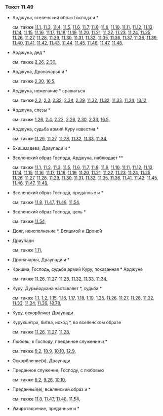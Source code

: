 ### Текст 11.49
	
- Арджуна, вселенский образ Господа и *

	см. также  [11.1](../11/1101.md),  [11.3](../11/1103.md),  [11.4](../11/1104.md),  [11.5](../11/1105.md),  [11.6](../11/1106.md),  [11.7](../11/1107.md),  [11.8](../11/1108.md),  [11.9](../11/1109.md),  [11.10](../11/1110.md),  [11.11](../11/1111.md),  [11.12](../11/1112.md),  [11.13](../11/1113.md),  [11.14](../11/1114.md),  [11.15](../11/1115.md),  [11.16](../11/1116.md),  [11.17](../11/1117.md),  [11.18](../11/1118.md),  [11.19](../11/1119.md),  [11.20](../11/1120.md),  [11.21](../11/1121.md),  [11.22](../11/1122.md),  [11.23](../11/1123.md),  [11.24](../11/1124.md),  [11.25](../11/1125.md),  [11.26](../11/1126.md),  [11.27](../11/1127.md),  [11.28](../11/1128.md),  [11.29](../11/1129.md),  [11.30](../11/1130.md),  [11.31](../11/1131.md),  [11.32](../11/1132.md),  [11.35](../11/1135.md),  [11.36](../11/1136.md),  [11.37](../11/1137.md),  [11.38](../11/1138.md),  [11.39](../11/1139.md),  [11.40](../11/1140.md),  [11.41](../11/1141.md),  [11.42](../11/1142.md),  [11.43](../11/1143.md),  [11.44](../11/1144.md),  [11.45](../11/1145.md),  [11.46](../11/1146.md),  [11.47](../11/1147.md),  [11.48](../11/1148.md), 
	
- Арджуна, дед *

	см. также  [2.26](../02/0226.md),  [2.30](../02/0230.md), 
	
- Арджуна, Дроначарья и *

	см. также  [2.30](../02/0230.md),  [16.5](../16/1605.md), 
	
- Арджуна, нежелание * сражаться

	см. также  [2.2](../02/0202.md),  [2.3](../02/0203.md),  [2.32](../02/0232.md),  [2.34](../02/0234.md),  [2.39](../02/0239.md),  [11.32](../11/1132.md),  [11.32](../11/1132.md),  [11.33](../11/1133.md),  [11.34](../11/1134.md),  [13.12](../13/1312.md), 
	
- Арджуна, слезы *

	см. также  [1.26](../01/0126.md),  [2.4](../02/0204.md),  [2.22](../02/0222.md),  [2.26](../02/0226.md),  [2.30](../02/0230.md),  [2.33](../02/0233.md),  [16.5](../16/1605.md), 
	
- Арджуна, судьба армий Куру известна *

	см. также  [11.26](../11/1126.md),  [11.27](../11/1127.md),  [11.28](../11/1128.md),  [11.32](../11/1132.md),  [11.33](../11/1133.md),  [11.34](../11/1134.md), 
	
- Бхишмадева, Драупади и *

	
- Вселенский образ Господа, Арджуна, наблюдает **

	см. также  [11.1](../11/1101.md),  [11.2](../11/1102.md),  [11.3](../11/1103.md),  [11.5](../11/1105.md),  [11.6](../11/1106.md),  [11.7](../11/1107.md),  [11.8](../11/1108.md),  [11.9](../11/1109.md),  [11.10](../11/1110.md),  [11.11](../11/1111.md),  [11.12](../11/1112.md),  [11.13](../11/1113.md),  [11.14](../11/1114.md),  [11.15](../11/1115.md),  [11.16](../11/1116.md),  [11.17](../11/1117.md),  [11.18](../11/1118.md),  [11.19](../11/1119.md),  [11.20](../11/1120.md),  [11.21](../11/1121.md),  [11.22](../11/1122.md),  [11.23](../11/1123.md),  [11.24](../11/1124.md),  [11.25](../11/1125.md),  [11.26](../11/1126.md),  [11.27](../11/1127.md),  [11.28](../11/1128.md),  [11.29](../11/1129.md),  [11.30](../11/1130.md),  [11.31](../11/1131.md),  [11.32](../11/1132.md),  [11.35](../11/1135.md),  [11.36](../11/1136.md),  [11.41](../11/1141.md),  [11.42](../11/1142.md),  [11.45](../11/1145.md),  [11.46](../11/1146.md),  [11.47](../11/1147.md),  [11.48](../11/1148.md), 
	
- Вселенский образ Господа, преданные и *

	см. также  [11.8](../11/1108.md),  [11.47](../11/1147.md),  [11.48](../11/1148.md),  [11.54](../11/1154.md), 
	
- Вселенский образ Господа, цель *

	см. также  [11.54](../11/1154.md), 
	
- Долг, неисполнение *, Бхишмой и Дроной

	
- Драупади

	см. также  [1.11](../01/0111.md), 
	
- Дроначарья, Драупади и *

	
- Кришна, Господь, судьба армий Куру, показанная * Арджуне

	см. также  [11.26](../11/1126.md),  [11.27](../11/1127.md),  [11.28](../11/1128.md),  [11.32](../11/1132.md),  [11.33](../11/1133.md),  [11.34](../11/1134.md), 
	
- Куру, Дурьйодхана наставляет *, судьба *

	см. также  [1.1](../01/0101.md),  [1.2](../01/0102.md),  [1.15](../01/0115.md),  [1.16](../01/0116.md),  [1.17](../01/0117.md),  [1.18](../01/0118.md),  [1.19](../01/0119.md),  [1.35](../01/0135.md),  [11.26](../11/1126.md),  [11.27](../11/1127.md),  [11.28](../11/1128.md),  [11.32](../11/1132.md),  [11.33](../11/1133.md),  [11.34](../11/1134.md),  [11.36](../11/1136.md),  [18.78](../18/1878.md), 
	
- Куру, оскорбляют Драупади

	
- Курукшетра, битва, исход *, во вселенском образе

	см. также  [11.26](../11/1126.md),  [11.27](../11/1127.md),  [11.28](../11/1128.md), 
	
- Любовь, к Господу, преданное служение и *

	см. также  [9.2](../09/0902.md),  [10.9](../10/1009.md),  [10.10](../10/1010.md),  [12.9](../12/1209.md), 
	
- Оскорбление(я), Драупади

	
- Преданное служение, Господу, с любовью

	см. также  [9.2](../09/0902.md),  [9.26](../09/0926.md),  [10.10](../10/1010.md), 
	
- Преданный(е), вселенский образ и *

	см. также  [11.8](../11/1108.md),  [11.47](../11/1147.md),  [11.48](../11/1148.md),  [11.54](../11/1154.md), 
	
- Умиротворение, преданные и *

